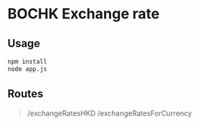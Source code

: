 # BOCHK Exchange rate

## Usage
```sh
npm install
node app.js
```

## Routes
>   /exchangeRatesHKD
>   /exchangeRatesForCurrency
